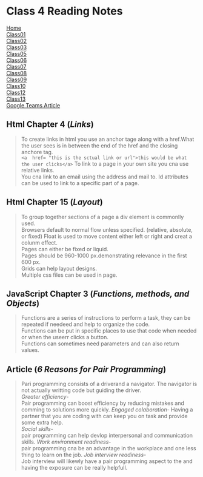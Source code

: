 # **Class 4 Reading Notes**

[Home](README.md)  
[Class01](Class01.md)  
[Class02](Class02.md)  
[Class03](Class03.md)  
[Class05](Class05.md)  
[Class06](Class06.md)  
[Class07](Class07.md)  
[Class08](Class08.md)  
[Class09](Class09.md)  
[Class10](class10.md)  
[Class12](Class12.md)  
[Class13](Class13.md)  
[Google Teams Article](googleteams.md)  

## Html Chapter 4 (*Links*)

> To create links in html you use an anchor tage along with a href.What the user sees is in between the end of the href and the closing anchore tag.  
`<a  href= "this is the sctual link or url">this would be what the user clicks</a>`
> To link to a page in your own site you cna use relative links.  
>You cna link to an email using the address and mail to.
> Id attributes can be used to link to a specific part of a page.  

## Html Chapter 15 (*Layout*)

> To group together sections of a page a div element is commonlly used.  
> Browsers default to normal flow unless specified.    (relative, absolute, or fixed)
> Float is used to move content either left or right and creat a colunm effect.  
> Pages can either be fixed or liquid.  
> Pages should be 960-1000 px.demonstrating relevance in the first 600 px.  
> Grids can help layout designs.  
> Multiple css files can be used in page.  

## JavaScript Chapter 3 (*Functions, methods, and Objects*)

>Functions are a series of instructions to perform a task, they can be repeated if needeed and help to organize the code.  
>Functions can be put in specific places to use that code when needed or when the useerr clicks a button.  
> Functions can sometimes need parameters and can also return values.  

## Article (*6 Reasons for Pair Programming*)

>Pari programming consists of a driverand a navigator.
> The navigator is not actually writting code but guiding the driver.  
> *Greater efficiency*-  
Pair programming can boost efficiency by reducing mistakes and comming to solutions more quickly.
>*Engaged colaboration*-   Having a partner that you are coding with can keep you on task and provide some extra help.  
>*Social skills*-  
pair programming can help devlop interpersonal and communication skills.
>*Work environment readiness*-  
pair programming cna be an advantage in the workplace and one less thing to learn on the job.
>*Job interview readiness*-  
 Job interview will likewly have a pair programming aspect to the and having the exposure can be really helpfull.
